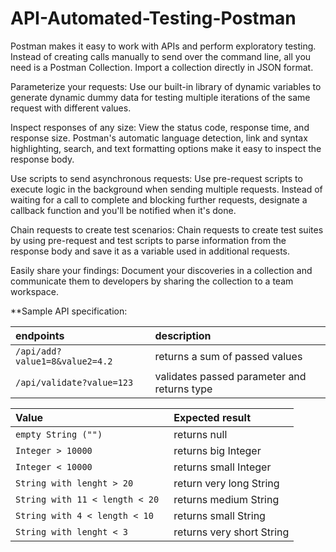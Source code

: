 # API-Automated-Testing-Postman

Postman makes it easy to work with APIs and perform exploratory testing.
Instead of creating calls manually to send over the command line, all you need is a Postman Collection. Import a collection directly in JSON format.

Parameterize your requests:
Use our built-in library of dynamic variables to generate dynamic dummy data for testing multiple iterations of the same request with different values.

Inspect responses of any size:
View the status code, response time, and response size. Postman's automatic language detection, link and syntax highlighting, search, and text formatting options make it easy to inspect the response body.

Use scripts to send asynchronous requests:
Use pre-request scripts to execute logic in the background when sending multiple requests. Instead of waiting for a call to complete and blocking further requests, designate a callback function and you'll be notified when it's done.

Chain requests to create test scenarios:
Chain requests to create test suites by using pre-request and test scripts to parse information from the response body and save it as a variable used in additional requests.

Easily share your findings:
Document your discoveries in a collection and communicate them to developers by sharing the collection to a team workspace.

**Sample API specification:

<table>
<thead>
<tr>
<th align="left">endpoints</th>
<th align="left">description</th>
</tr>
</thead>
<tbody>
<tr>
<td align="left"><code>/api/add?value1=8&value2=4.2</code></td>
<td align="left">returns a sum of passed values</td>
</tr>
<tr>
<td align="left"><code>/api/validate?value=123</code></td>
<td align="left">validates passed parameter and returns type</td>
</tr>
</tbody>
</table>

<table>
<thead>
<tr>
<th align="left">Value</th>
<th align="left">Expected result</th>
</tr>
</thead>
<tbody>
<tr>
<td align="left"><code>empty String ("")</code></td>
<td align="left">returns null</td>
</tr>
  <tr>
<td align="left"><code>Integer > 10000</code></td>
<td align="left">returns big Integer</td>
</tr>
  <tr>
<td align="left"><code>Integer < 10000 </code></td>
<td align="left">returns small Integer</td>
</tr>
  <tr>
<td align="left"><code>String with lenght > 20</code></td>
<td align="left">return very long String</td>
</tr>
  <tr>
<td align="left"><code>String with 11 < length < 20 </code></td>
<td align="left">returns medium String</td>
</tr>
  <tr>
<td align="left"><code>String with 4 < length < 10</code></td>
<td align="left">returns small String</td>
</tr>
  <tr>
<td align="left"><code>String with lenght < 3</code></td>
<td align="left">returns very short String</td>
</tr>
